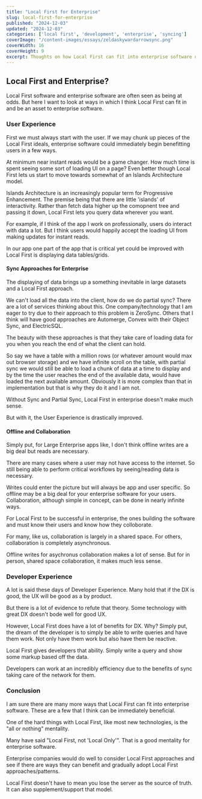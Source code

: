 ```yaml
---
title: "Local First for Enterprise"
slug: local-first-for-enterprise
published: "2024-12-03"
updated: "2024-12-03"
categories: ['local first', 'development', 'enterprise', 'syncing']
coverImage: "/content-images/essays/zeldaskywardarrowsync.png"
coverWidth: 16
coverHeight: 9
excerpt: Thoughts on how Local First can fit into enterprise software development
---
```


## Local First and Enterprise? 

Local First software and enterprise software are often seen as being at odds. But here I want to look at ways in which 
I think Local First can fit in and be an asset to enterprise software. 

### User Experience

First we must always start with the user. If we may chunk up pieces of the Local First ideals, enterprise software could immediately
begin benefitting users in a few ways. 

At minimum near instant reads would be a game changer. How much time is spent seeing some sort of loading
UI on a page? Even better though Local First lets us start to move towards somewhat of an Islands Architecture model. 

Islands Architecture is an increasingly popular term for Progressive Enhancement. The premise being that there are little 
'islands' of interactivity. Rather than fetch data higher up the comopnent tree and passing it down, Local First
lets you query data wherever you want. 

For example, if I think of the app I work on professionally, users do interact with data a lot. But I think users 
would happily accept the loading UI from making updates for instant reads. 

In our app one part of the app that is critical yet could be improved with Local First is displaying data 
tables/grids. 

#### Sync Approaches for Enterprise

The displaying of data brings up a something inevitable in large datasets and a Local First approach. 

We can't load all the data into the client, how do we do partial sync? There are a lot of services thinking about this. 
One company/technology that I am eager to try due to their approach to this problem is ZeroSync. Others that I think will have good
approaches are Automerge, Convex with their Object Sync, and ElectricSQL. 

The beauty with these approaches is that they take care of loading data for you when you reach the end of what the client 
can hold.

So say we have a table with a million rows (or whatever amount would max out browser storage) and we have infinite scroll on the table,
with partial sync we would still be able to load a chunk of data at a time to display and by the time the user reaches 
the end of the available data, would have loaded the next available amount. Obviously it is more complex than that in implementation
but that is why they do it and I am not. 

Without Sync and Partial Sync, Local First in enterprise doesn't make much sense. 

But with it, the User Experience is drastically improved. 

#### Offline and Collaboration

Simply put, for Large Enterprise apps like, I don't think offline writes are a big deal but reads are necessary. 

There are many cases where a user may not have access to the internet. So still being able to perform critical workflows
by seeing/reading data is necessary. 

Writes could enter the picture but will always be app and user specific. So offline may be a big deal for your enterprise
software for your users. Collaboration, although simple in concept, can be done in nearly infinite ways.

For Local First to be successful in enterprise, the ones building the software and must know their users and know how they colloborate. 

For many, like us, collaboration is largely in a shared space. For others, collaboration is completely asynchronous.

Offline writes for asychronus collaboration makes a lot of sense. But for in person, shared space collaboration, it makes much less sense.

### Developer Experience

A lot is said these days of Developer Experience. Many hold that if the DX is good, the UX will be good as a by product. 

But there is a lot of evidence to refute that theory. Some technology with great DX doesn't bode well for good UX. 

However, Local First does have a lot of benefits for DX. Why? Simply put, the dream of the developer is to simply be able to
write queries and have them work. Not only have them work but also have them be reactive. 

Local First gives developers that ability. Simply write a query and show some markup based off the data.

Developers can work at an incredibly efficiency due to the benefits of sync taking care of the network for them.

### Conclusion

I am sure there are many more ways that Local First can fit into enterprise software. These are a few that I think
can be immediately beneficial. 

One of the hard things with Local First, like most new technologies, is the "all or nothing" mentality. 

Many have said "Local First, not 'Local Only'". That is a good mentality for enterprise software. 

Enterprise companies would do well to consider Local First approaches and see if there are ways they can benefit and 
gradually adopt Local First approaches/patterns. 

Local First doesn't have to mean you lose the server as the source of truth. It can also supplement/support that model.